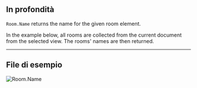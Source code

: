 ## In profondità
`Room.Name` returns the name for the given room element.

In the example below, all rooms are collected from the current document from the selected view. The rooms' names are then returned.
___
## File di esempio

![Room.Name](./Revit.Elements.Room.Name_img.jpg)
